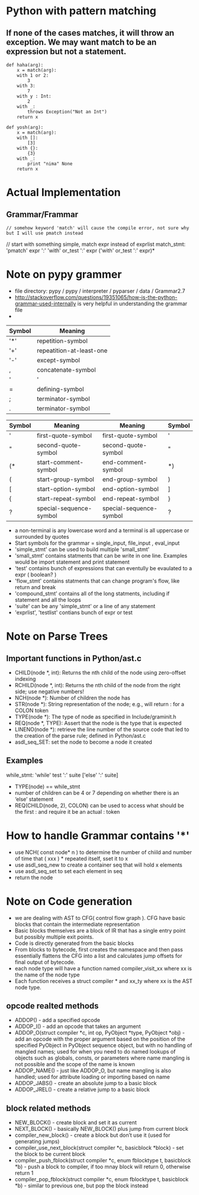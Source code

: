 # Python with pattern matching

## If none of the cases matches, it will throw an exception. We may want match to be an expression but not a statement.

	def haha(arg):
		x = match(arg):
		with 1 or 2:
			3
		with 3:
			7
		with y : Int:
			2
		with _:
			throws Exception("Not an Int")
		return x

	def yosh(arg):
		x = match(arg):
		with []:
			[3]
		with {}:
			{3}
		with _:
			print "nima" None
		return x

# Actual Implementation

## Grammar/Frammar
	// somehow keyword 'match' will cause the compile error, not sure why but I will use pmatch instead
  // start with something simple, match expr instead of exprlist
	match_stmt: 'pmatch' expr ':' 'with' or_test ':' expr ('with' or_test ':' expr)*

Note on pypy grammer
=====================
*  file directory: pypy / pypy / interpreter / pyparser / data / Grammar2.7
*  http://stackoverflow.com/questions/19351065/how-is-the-python-grammar-used-internally is very helpful in understanding the grammar file
*  
Symbol | Meaning
------------ | -------------
'*' | repetition-symbol
'+' | repeatition-at-least-one
'-' | except-symbol
, | concatenate-symbol
'|' | definition-separator-symbol
= | defining-symbol
; | terminator-symbol
. | terminator-symbol

Symbol | Meaning | Meaning | Symbol
------------ | ------------- | ------------ | -------------
' | first-quote-symbol | first-quote-symbol | '
" | second-quote-symbol      |    second-quote-symbol | "
(* |start-comment-symbol     |     end-comment-symbol | *)
( | start-group-symbol       |       end-group-symbol | )
[ | start-option-symbol      |      end-option-symbol | ]
{ | start-repeat-symbol      |      end-repeat-symbol | }
? | special-sequence-symbol | special-sequence-symbol | ?

*  a non-terminal is any lowercase word and a terminal is all uppercase or surrounded by quotes
*  Start symbols for the grammar = single_input, file_input , eval_input 
*  'simple_stmt' can be used to build multiple 'small_stmt'
*  'small_stmt' contains statments that can be write in one line. Examples would be import statement and print statement
*  'test' contains bunch of expressions that can eventully be evaulated to a expr ( boolean? )
*  'flow_stmt' contains statments  that can change program's flow, like return and break
*  'compound_stmt' contains all of the long statments, including if statement and all the loops
*  'suite' can be any 'simple_stmt' or a line of any statement
*  'exprlist', 'testlist' contians bunch of expr or test

# Note on Parse Trees

## Important functions in Python/ast.c
* CHILD(node *, int):    Returns the nth child of the node using zero-offset indexing
* RCHILD(node *, int):   Returns the nth child of the node from the right side; use negative numbers!
* NCH(node *): 		 Number of children the node has
* STR(node *):           String representation of the node; e.g., will return : for a COLON token
* TYPE(node *):          The type of node as specified in Include/graminit.h
* REQ(node *, TYPE):     Assert that the node is the type that is expected
* LINENO(node *):        retrieve the line number of the source code that led to the creation of the parse rule; defined in Python/ast.c
* asdl_seq_SET:          set the node to become a node it created

## Examples

while_stmt: 'while' test ':' suite ['else' ':' suite]
* TYPE(node) == while_stmt
* number of children can be 4 or 7 depending on whether there is an ‘else’ statement
* REQ(CHILD(node, 2), COLON) can be used to access what should be the first : and require it be an actual : token

# How to handle Grammar contains '*'

* use NCH( const node* n ) to determine the number of chiild and number of time that ( xxx ) * repeated itself, sset it to x
* use asdl_seq_new to create a container seq that will hold x elements
* use asdl_seq_set to set each element in seq
* return the node


# Note on Code generation

* we are dealing with AST to CFG( control flow graph ). CFG have basic blocks that contain the intermediate representation
* Basic blocks themselves are a block of IR that has a single entry point but possibly multiple exit points.
* Code is directly generated from the basic blocks
* From blocks to bytecode, first creates the namespace and then pass essentially flattens the CFG into a list and calculates jump offsets for final output of bytecode.
* each node type will have a function named compiler_visit_xx where xx is the name of the node type
* Each function receives a struct compiler * and xx_ty where xx is the AST node type.

## opcode realted methods
* ADDOP() - add a specified opcode
* ADDOP_I() - add an opcode that takes an argument
* ADDOP_O(struct compiler *c, int op, PyObject *type, PyObject *obj) - add an opcode with the proper argument based on the position of the specified PyObject in PyObject sequence object, but with no handling of mangled names; used for when you need to do named lookups of objects such as globals, consts, or parameters where name mangling is not possible and the scope of the name is known
* ADDOP_NAME() - just like ADDOP_O, but name mangling is also handled; used for attribute loading or importing based on name
* ADDOP_JABS() - create an absolute jump to a basic block
* ADDOP_JREL() - create a relative jump to a basic block

## block related methods
* NEW_BLOCK() - create block and set it as current
* NEXT_BLOCK() - basically NEW_BLOCK() plus jump from current block
* compiler_new_block() - create a block but don’t use it (used for generating jumps)
* compiler_use_next_block(struct compiler *c, basicblock *block) - set the block to be current block
* compiler_push_fblock(struct compiler *c, enum fblocktype t, basicblock *b) - push a block to compiler, if too mnay block will return 0, otherwise return 1
* compiler_pop_fblock(struct compiler *c, enum fblocktype t, basicblock *b) - similar to previous one, but pop the block instead
